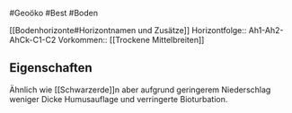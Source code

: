 #Geoöko #Best #Boden 

[[Bodenhorizonte#Horizontnamen und Zusätze]]
Horizontfolge:: Ah1-Ah2-AhCk-C1-C2
Vorkommen:: [[Trockene Mittelbreiten]]

## Eigenschaften

Ähnlich wie [[Schwarzerde]]n aber aufgrund geringerem Niederschlag weniger Dicke Humusauflage und verringerte Bioturbation.
